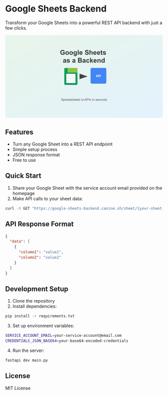 # Google Sheets Backend

Transform your Google Sheets into a powerful REST API backend with just a few clicks.

![Cover Image](public/cover.png)

## Features

- Turn any Google Sheet into a REST API endpoint
- Simple setup process
- JSON response format
- Free to use

## Quick Start

1. Share your Google Sheet with the service account email provided on the homepage
2. Make API calls to your sheet data:

```bash
curl -X GET "https://google-sheets-backend.canine.sh/sheet/{your-sheet-id}/{your-sheet-name}"
```

## API Response Format

```json
{
  "data": [
    {
      "column1": "value1",
      "column2": "value2"
    }
  ]
}
```

## Development Setup

1. Clone the repository
2. Install dependencies:
```bash
pip install -r requirements.txt
```
3. Set up environment variables:
```bash
SERVICE_ACCOUNT_EMAIL=your-service-account@email.com
CREDENTIALS_JSON_BASE64=your-base64-encoded-credentials
```
4. Run the server:
```bash
fastapi dev main.py
```

## License

MIT License 